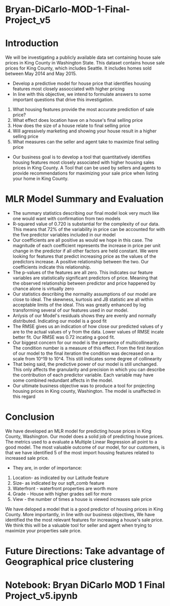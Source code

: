 # Bryan-DiCarlo-MOD-1-Final-Project_v5
# Introduction
We will be investigating a publicly available data set containing house sale prices in King County in Washington State. This dataset contains house sale prices for King County, which includes Seattle. It includes homes sold between May 2014 and May 2015.  

* Develop a predictive model for house price that identifies housing features most closely assocciated with higher pricing 
* In line with this objective, we intend to formulate answers to some important questions that drive this investigation.  
 1. What housing features provide the most accurate prediction of sale price?  
 2. What effect does location have on a house's final selling price
 3. How does the size of a house relate to final selling price
 4. Will agressively marketing and showing your house result in a higher selling price
 5. What measures can the seller and agent take to maximize final selling price


* Our business goal is to develop a tool that quantitatively identifies housing features most closely associated with higher housing sales prices in King County.   A Tool that can be used by sellers and agents to provide recommendations for maximizing your sale price when listing your home in King County.

# MLR Model Summary and Evaluation
* The summary statistics describing our final model look very much like one would want with confirmation from two models
* R-squared value of 0.720 is substantial for the complexity of our data. This means that 72% of the variability in price can be accounted for with the five predictor variables included in our model
* Our coefficients are all positive as would we hope in this case.  The magnitude of each coefficient represents the increase in price per unit change in the predictor if all other factors are held constant.  We were looking for features that predict increasing price as the values of the predictors increase.  A positive relationship between the two. Our coefficients indicate this relationship.
* The p-values of the features are all zero.  This indicates our feature variables are statistically significant predictors of price. Meaning that the observed relationship between predictor and price happened by chance alone is virtually zero
* Our statistics describing the normality assumptions of our model are close to ideal. The skewness, kurtosis and JB statistic are all within acceptable limits of the ideal. This was greatly enhanced by log transforming several of our features used in our model.
* Anlysis of our Model's residuals shows they are evenly and normally distributed. Indicating our model is a good fit
* The RMSE gives us an indication of how close our predicted values of y are to the actual values of y from the data. Lower values of RMSE incate better fit. Our RMSE was 0.72 incating a good fit.
* Our biggest concern for our model is the presence of multicollinearity. The condition number is a measure of this effect.  From the first iteration of our model to the final iteration the condition was decreased on a scale from 10^19 to 10^4.  This still indicates some degree of collinearity
* That being said, the predictive power of our model is still unchanged.  This only affects the granularity and precision in which you can describe the contribution of each predictor variable.  Each variable may have some combined redundant affects in the model.
* Our ultimate business objective was to produce a tool for projecting housing prices in King county, Washington.  The model is unaffected in this regard

# Conclusion

We have developed an MLR model for predicting house prices in King County, Washington.  Our model does a solid job of predicting house prices.  The metrics used to a evaluate a Multiple Linear Regression all point to a good model. The most valuable outcome of our model, for our customers, is that we have identified 5 of the most import housing features related to increased sale price.

* They are, in order of importance:

 1. Location- as indicated by our Latitude feature
 2. Size- as indicated by our sqft_comb feature
 3. Waterfront - waterfront properties are worth more
 4. Grade - House with higher grades sell for more
 5. View - the number of times a house is viewed increases sale price
 
We have deloped a model that is a good predictor of housing prices in King County.  More importantly, in line with our business objectives, We have identified the the most relevant features for increasing a house's sale price.  We think this will be a valuable tool for seller and agent when trying to maximize your properties sale price.

# Future Directions: Take advantage of Geographical price clustering

# Notebook: Bryan DiCarlo MOD 1 Final Project_v5.ipynb

